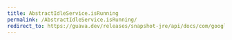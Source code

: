 ```yaml
---
title: AbstractIdleService.isRunning
permalink: /AbstractIdleService.isRunning/
redirect_to: https://guava.dev/releases/snapshot-jre/api/docs/com/google/common/util/concurrent/AbstractIdleService.html#isRunning--
---
```

